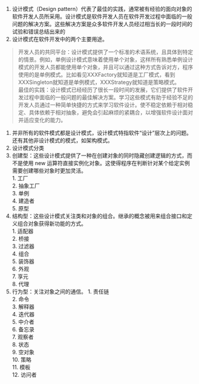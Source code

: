 1. 设计模式（Design pattern）代表了最佳的实践，通常被有经验的面向对象的软件开发人员所采用。设计模式是软件开发人员在软件开发过程中面临的一般问题的解决方案。这些解决方案是众多软件开发人员经过相当长的一段时间的试验和错误总结出来的     
1. 设计模式在软件开发中的两个主要用途。
  > 开发人员的共同平台：设计模式提供了一个标准的术语系统，且具体到特定的情景。例如，单例设计模式意味着使用单个对象，这样所有熟悉单例设计模式的开发人员都能使用单个对象，并且可以通过这种方式告诉对方，程序使用的是单例模式。比如看见XXXFactory就知道是工厂模式，看到XXXSingleton就知道是单例模式，XXXStrategy就知道是策略模式。       
  > 最佳的实践：设计模式已经经历了很长一段时间的发展，它们提供了软件开发过程中面临的一般问题的最佳解决方案。学习这些模式有助于经验不足的开发人员通过一种简单快捷的方式来学习软件设计。使不稳定依赖于相对稳定、具体依赖于相对抽象，避免会引起麻烦的紧耦合，以增强软件设计面对并适应变化的能力。       
1. 并非所有的软件模式都是设计模式，设计模式特指软件“设计”层次上的问题。还有其他非设计模式的模式，如架构模式。    
1. 设计模式分类
  1. 创建型：这些设计模式提供了一种在创建对象的同时隐藏创建逻辑的方式，而不是使用 new 运算符直接实例化对象。这使得程序在判断针对某个给定实例需要创建哪些对象时更加灵活。        
    1. 工厂      
    2. 抽象工厂     
    3. 单例     
    4. 建造者   
    5. 原型     
  1. 结构型：这些设计模式关注类和对象的组合。继承的概念被用来组合接口和定义组合对象获得新功能的方式。	       
    1. 适配器      
    2. 桥接     
    3. 过滤器      
    4. 组合     
    5. 装饰器      
    6. 外观      
    7. 享元     
    8. 代理     
  1. 行为型：关注对象之间的通信。
    1. 责任链     
    2. 命令    
    3. 解释器     
    4. 迭代器      
    5. 中介者      
    6. 备忘录     
    7. 观察者     
    8. 状态     
    9. 空对象     
    10. 策略      
    11. 模板      
    12. 访问者     
    





